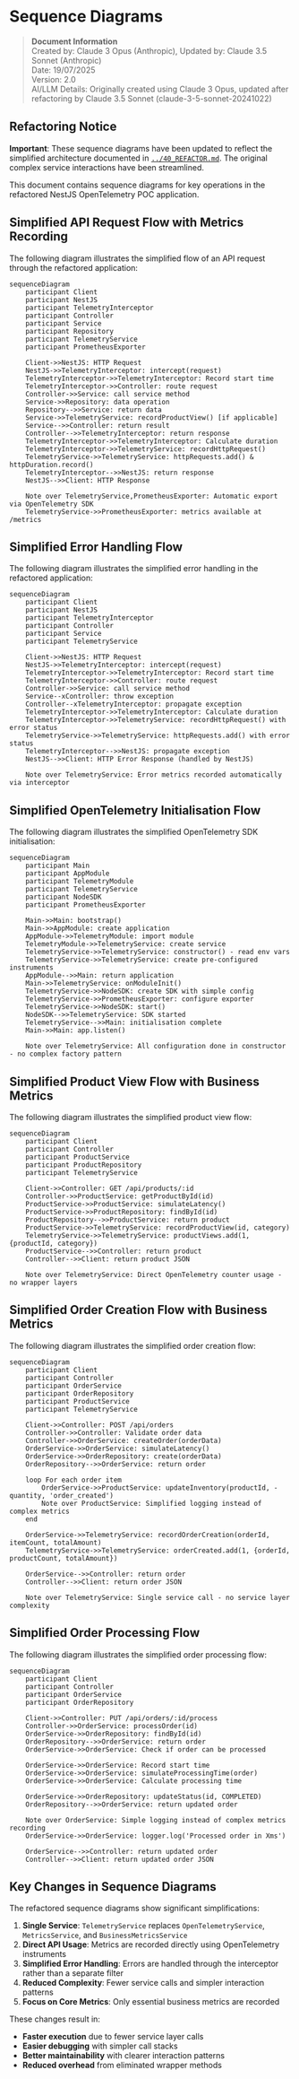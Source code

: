 # Sequence Diagrams

> **Document Information**  
> Created by: Claude 3 Opus (Anthropic), Updated by: Claude 3.5 Sonnet (Anthropic)  
> Date: 19/07/2025  
> Version: 2.0  
> AI/LLM Details: Originally created using Claude 3 Opus, updated after refactoring by Claude 3.5 Sonnet (claude-3-5-sonnet-20241022)

## Refactoring Notice

**Important**: These sequence diagrams have been updated to reflect the simplified architecture documented in [`../40_REFACTOR.md`](../40_REFACTOR.md). The original complex service interactions have been streamlined.

This document contains sequence diagrams for key operations in the refactored NestJS OpenTelemetry POC application.

## Simplified API Request Flow with Metrics Recording

The following diagram illustrates the simplified flow of an API request through the refactored application:

```mermaid
sequenceDiagram
    participant Client
    participant NestJS
    participant TelemetryInterceptor
    participant Controller
    participant Service
    participant Repository
    participant TelemetryService
    participant PrometheusExporter

    Client->>NestJS: HTTP Request
    NestJS->>TelemetryInterceptor: intercept(request)
    TelemetryInterceptor->>TelemetryInterceptor: Record start time
    TelemetryInterceptor->>Controller: route request
    Controller->>Service: call service method
    Service->>Repository: data operation
    Repository-->>Service: return data
    Service->>TelemetryService: recordProductView() [if applicable]
    Service-->>Controller: return result
    Controller-->>TelemetryInterceptor: return response
    TelemetryInterceptor->>TelemetryInterceptor: Calculate duration
    TelemetryInterceptor->>TelemetryService: recordHttpRequest()
    TelemetryService->>TelemetryService: httpRequests.add() & httpDuration.record()
    TelemetryInterceptor-->>NestJS: return response
    NestJS-->>Client: HTTP Response
    
    Note over TelemetryService,PrometheusExporter: Automatic export via OpenTelemetry SDK
    TelemetryService->>PrometheusExporter: metrics available at /metrics
```

## Simplified Error Handling Flow

The following diagram illustrates the simplified error handling in the refactored application:

```mermaid
sequenceDiagram
    participant Client
    participant NestJS
    participant TelemetryInterceptor
    participant Controller
    participant Service
    participant TelemetryService

    Client->>NestJS: HTTP Request
    NestJS->>TelemetryInterceptor: intercept(request)
    TelemetryInterceptor->>TelemetryInterceptor: Record start time
    TelemetryInterceptor->>Controller: route request
    Controller->>Service: call service method
    Service--xController: throw exception
    Controller--xTelemetryInterceptor: propagate exception
    TelemetryInterceptor->>TelemetryInterceptor: Calculate duration
    TelemetryInterceptor->>TelemetryService: recordHttpRequest() with error status
    TelemetryService->>TelemetryService: httpRequests.add() with error status
    TelemetryInterceptor-->>NestJS: propagate exception
    NestJS-->>Client: HTTP Error Response (handled by NestJS)
    
    Note over TelemetryService: Error metrics recorded automatically via interceptor
```

## Simplified OpenTelemetry Initialisation Flow

The following diagram illustrates the simplified OpenTelemetry SDK initialisation:

```mermaid
sequenceDiagram
    participant Main
    participant AppModule
    participant TelemetryModule
    participant TelemetryService
    participant NodeSDK
    participant PrometheusExporter

    Main->>Main: bootstrap()
    Main->>AppModule: create application
    AppModule->>TelemetryModule: import module
    TelemetryModule->>TelemetryService: create service
    TelemetryService->>TelemetryService: constructor() - read env vars
    TelemetryService->>TelemetryService: create pre-configured instruments
    AppModule-->>Main: return application
    Main->>TelemetryService: onModuleInit()
    TelemetryService->>NodeSDK: create SDK with simple config
    TelemetryService->>PrometheusExporter: configure exporter
    TelemetryService->>NodeSDK: start()
    NodeSDK-->>TelemetryService: SDK started
    TelemetryService-->>Main: initialisation complete
    Main->>Main: app.listen()
    
    Note over TelemetryService: All configuration done in constructor - no complex factory pattern
```

## Simplified Product View Flow with Business Metrics

The following diagram illustrates the simplified product view flow:

```mermaid
sequenceDiagram
    participant Client
    participant Controller
    participant ProductService
    participant ProductRepository
    participant TelemetryService

    Client->>Controller: GET /api/products/:id
    Controller->>ProductService: getProductById(id)
    ProductService->>ProductService: simulateLatency()
    ProductService->>ProductRepository: findById(id)
    ProductRepository-->>ProductService: return product
    ProductService->>TelemetryService: recordProductView(id, category)
    TelemetryService->>TelemetryService: productViews.add(1, {productId, category})
    ProductService-->>Controller: return product
    Controller-->>Client: return product JSON
    
    Note over TelemetryService: Direct OpenTelemetry counter usage - no wrapper layers
```

## Simplified Order Creation Flow with Business Metrics

The following diagram illustrates the simplified order creation flow:

```mermaid
sequenceDiagram
    participant Client
    participant Controller
    participant OrderService
    participant OrderRepository
    participant ProductService
    participant TelemetryService

    Client->>Controller: POST /api/orders
    Controller->>Controller: Validate order data
    Controller->>OrderService: createOrder(orderData)
    OrderService->>OrderService: simulateLatency()
    OrderService->>OrderRepository: create(orderData)
    OrderRepository-->>OrderService: return order
    
    loop For each order item
        OrderService->>ProductService: updateInventory(productId, -quantity, 'order_created')
        Note over ProductService: Simplified logging instead of complex metrics
    end
    
    OrderService->>TelemetryService: recordOrderCreation(orderId, itemCount, totalAmount)
    TelemetryService->>TelemetryService: orderCreated.add(1, {orderId, productCount, totalAmount})
    
    OrderService-->>Controller: return order
    Controller-->>Client: return order JSON
    
    Note over TelemetryService: Single service call - no service layer complexity
```

## Simplified Order Processing Flow

The following diagram illustrates the simplified order processing flow:

```mermaid
sequenceDiagram
    participant Client
    participant Controller
    participant OrderService
    participant OrderRepository

    Client->>Controller: PUT /api/orders/:id/process
    Controller->>OrderService: processOrder(id)
    OrderService->>OrderRepository: findById(id)
    OrderRepository-->>OrderService: return order
    OrderService->>OrderService: Check if order can be processed
    
    OrderService->>OrderService: Record start time
    OrderService->>OrderService: simulateProcessingTime(order)
    OrderService->>OrderService: Calculate processing time
    
    OrderService->>OrderRepository: updateStatus(id, COMPLETED)
    OrderRepository-->>OrderService: return updated order
    
    Note over OrderService: Simple logging instead of complex metrics recording
    OrderService->>OrderService: logger.log('Processed order in Xms')
    
    OrderService-->>Controller: return updated order
    Controller-->>Client: return updated order JSON
```

## Key Changes in Sequence Diagrams

The refactored sequence diagrams show significant simplifications:

1. **Single Service**: `TelemetryService` replaces `OpenTelemetryService`, `MetricsService`, and `BusinessMetricsService`
2. **Direct API Usage**: Metrics are recorded directly using OpenTelemetry instruments
3. **Simplified Error Handling**: Errors are handled through the interceptor rather than a separate filter
4. **Reduced Complexity**: Fewer service calls and simpler interaction patterns
5. **Focus on Core Metrics**: Only essential business metrics are recorded

These changes result in:

- **Faster execution** due to fewer service layer calls
- **Easier debugging** with simpler call stacks
- **Better maintainability** with clearer interaction patterns
- **Reduced overhead** from eliminated wrapper methods
